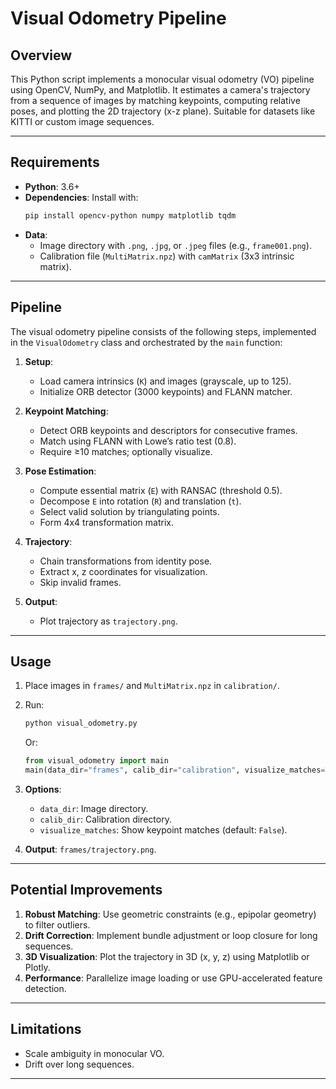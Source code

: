 # Visual Odometry Pipeline

## Overview

This Python script implements a monocular visual odometry (VO) pipeline using OpenCV, NumPy, and Matplotlib. It estimates a camera's trajectory from a sequence of images by matching keypoints, computing relative poses, and plotting the 2D trajectory (x-z plane). Suitable for datasets like KITTI or custom image sequences.

---

## Requirements

- **Python**: 3.6+
- **Dependencies**: Install with:
  ```bash
  pip install opencv-python numpy matplotlib tqdm
  ```
- **Data**:
  - Image directory with `.png`, `.jpg`, or `.jpeg` files (e.g., `frame001.png`).
  - Calibration file (`MultiMatrix.npz`) with `camMatrix` (3x3 intrinsic matrix).

---

## Pipeline

The visual odometry pipeline consists of the following steps, implemented in the `VisualOdometry` class and orchestrated by the `main` function:

1. **Setup**:
   - Load camera intrinsics (`K`) and images (grayscale, up to 125).
   - Initialize ORB detector (3000 keypoints) and FLANN matcher.

2. **Keypoint Matching**:
   - Detect ORB keypoints and descriptors for consecutive frames.
   - Match using FLANN with Lowe’s ratio test (0.8).
   - Require ≥10 matches; optionally visualize.

3. **Pose Estimation**:
   - Compute essential matrix (`E`) with RANSAC (threshold 0.5).
   - Decompose `E` into rotation (`R`) and translation (`t`).
   - Select valid solution by triangulating points.
   - Form 4x4 transformation matrix.

4. **Trajectory**:
   - Chain transformations from identity pose.
   - Extract x, z coordinates for visualization.
   - Skip invalid frames.

5. **Output**:
   - Plot trajectory as `trajectory.png`.


---

## Usage

1. Place images in `frames/` and `MultiMatrix.npz` in `calibration/`.
2. Run:
   ```bash
   python visual_odometry.py
   ```
   Or:
   ```python
   from visual_odometry import main
   main(data_dir="frames", calib_dir="calibration", visualize_matches=True)
   ```
3. **Options**:
   - `data_dir`: Image directory.
   - `calib_dir`: Calibration directory.
   - `visualize_matches`: Show keypoint matches (default: `False`).

4. **Output**: `frames/trajectory.png`.

---
## Potential Improvements

1. **Robust Matching**: Use geometric constraints (e.g., epipolar geometry) to filter outliers.
2. **Drift Correction**: Implement bundle adjustment or loop closure for long sequences.
3. **3D Visualization**: Plot the trajectory in 3D (x, y, z) using Matplotlib or Plotly.
4. **Performance**: Parallelize image loading or use GPU-accelerated feature detection.
---

## Limitations

- Scale ambiguity in monocular VO.
- Drift over long sequences.


---
